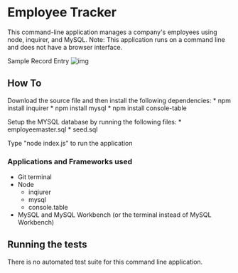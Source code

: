 # Employee Tracker 
This command-line application manages a company's employees using node, inquirer, and MySQL.
Note: This application runs on a command line and does not have a browser interface. 

Sample Record Entry
![img](/screenshots/sample.PNG)

## How To
Download the source file and then install the following dependencies: 
       * npm install inquirer
       * npm install mysql
       * npm install console-table

Setup the MYSQL database by running the following files: 
       * employeemaster.sql
       * seed.sql

Type "node index.js" to run the application

### Applications and Frameworks used
  * Git terminal
  * Node
     * inqiurer
     * mysql
     * console.table
  * MySQL and MySQL Workbench (or the terminal instead of MySQL Workbench)

## Running the tests
There is no automated test suite for this command line application. 

